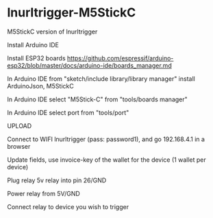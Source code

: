 # lnurltrigger-M5StickC
M5StickC version of lnurltrigger

Install Arduino IDE

Install ESP32 boards
https://github.com/espressif/arduino-esp32/blob/master/docs/arduino-ide/boards_manager.md

In Arduino IDE from "sketch/include library/library manager" install ArduinoJson, M5StickC

In Arduino IDE select "M5Stick-C" from "tools/boards manager"

In Arduino IDE select port from "tools/port"

UPLOAD

Connect to WIFI lnurltrigger (pass: password1), and go 192.168.4.1 in a browser

Update fields, use invoice-key of the wallet for the device (1 wallet per device)

Plug relay 5v relay into pin 26/GND

Power relay from 5V/GND

Connect relay to device you wish to trigger



